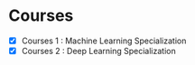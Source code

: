 # Courses

- [x] Courses 1 : Machine Learning Specialization
- [x] Courses 2 : Deep Learning Specialization
